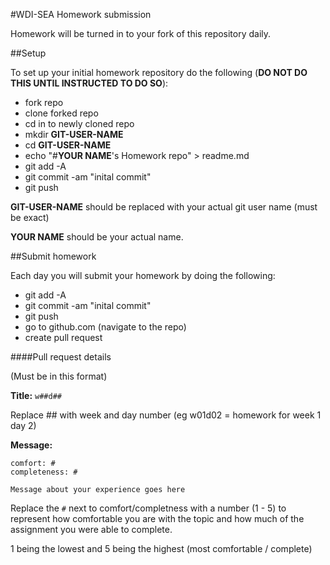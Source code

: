 #WDI-SEA Homework submission

Homework will be turned in to your fork of this repository daily.

##Setup

To set up your initial homework repository do the following (**DO NOT DO THIS UNTIL INSTRUCTED TO DO SO**):

* fork repo
* clone forked repo
* cd in to newly cloned repo
* mkdir **GIT-USER-NAME**
* cd **GIT-USER-NAME**
* echo "#**YOUR NAME**'s Homework repo" > readme.md
* git add -A
* git commit -am "inital commit"
* git push

**GIT-USER-NAME** should be replaced with your actual git user name (must be exact)

**YOUR NAME** should be your actual name.



##Submit homework

Each day you will submit your homework by doing the following:

* git add -A
* git commit -am "inital commit"
* git push
* go to github.com (navigate to the repo)
* create pull request

####Pull request details

(Must be in this format)

**Title:** `w##d##`

Replace ## with week and day number (eg w01d02  = homework for week 1 day 2)

**Message:**

```
comfort: #
completeness: #

Message about your experience goes here
```

Replace the `#` next to comfort/completness with a number (1 - 5) to represent how comfortable you are with the topic and how much of the assignment you were able to complete.

1 being the lowest and 5 being the highest (most comfortable / complete)
